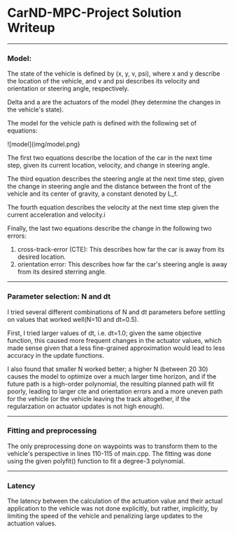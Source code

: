 # CarND-MPC-Project Solution Writeup

---

### Model: 

The state of the vehicle is defined by (x, y, v, psi), where x and y describe the location of the vehicle, and v and psi describes its velocity and orientation or steering angle, respectively.

Delta and a are the actuators of the model (they determine the changes in the vehicle's state).

The model for the vehicle path is defined with the following set of equations:

![model]{img/model.png}

The first two equations describe the location of the car in the next time step, given its current location, velocity, and change in steering angle.

The third equation describes the steering angle at the next time step, given the change in steering angle and the distance between the front of the vehicle and its center of gravity, a constant denoted by L_f.

The fourth equation describes the velocity at the next time step given the current acceleration and velocity.i

Finally, the last two equations describe the change in the following two errors: 
1. cross-track-error (CTE): This describes how far the car is away from its desired location.
2. orientation error: This describes how far the car's steering angle is away from its desired sterring angle.

--- 

### Parameter selection: N and dt

I tried several different combinations of N and dt parameters before settling on values that worked well(N=10 and dt=0.5).

First, I tried larger values of dt, i.e. dt=1.0; given the same objective function, this caused more frequent changes in the actuator values, which made sense given that a less fine-grained approximation would lead to less accuracy in the update functions. 

I also found that smaller N worked better; a higher N (between 20 30) causes the model to optimize over a much larger time horizon, and if the future path is a high-order polynomial, the resulting planned path will fit poorly, leading to larger cte and orientation errors and a more uneven path for the vehicle (or the vehicle leaving the track altogether, if the regularzation on actuator updates is not high enough).

--- 

### Fitting and preprocessing

The only preprocessing done on waypoints was to transform them to the vehicle's perspective in lines 110-115 of main.cpp.
The fitting was done using the given polyfit() function to fit a degree-3 polynomial.

---

### Latency

The latency between the calculation of the actuation value and their actual application to the vehicle was not done explicitly, but rather, implicitly, by limiting the speed of the vehicle and penalizing large updates to the actuation values. 

